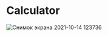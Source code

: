 # Calculator
![Снимок экрана 2021-10-14 123736](https://user-images.githubusercontent.com/61525544/137258520-322a4a5f-855f-4b8a-bdbc-420375cd297f.png)
